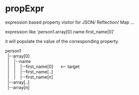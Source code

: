 propExpr
========

expression based property visitor for JSON/ Reflection/ Map ...

expression like 'person1.array[0].name.first_name[0]'

it will populate the value of the corresponding property.

person1<br/> 
&nbsp;&nbsp;|--array[0]<br/>
&nbsp;&nbsp;|&nbsp;&nbsp;&nbsp;&nbsp;|--name<br/>
&nbsp;&nbsp;|&nbsp;&nbsp;&nbsp;&nbsp;|&nbsp;&nbsp;&nbsp;&nbsp;|--first_name[0]&nbsp;&nbsp;&nbsp;&nbsp;&nbsp;&nbsp;<-- target<br/>
&nbsp;&nbsp;|&nbsp;&nbsp;&nbsp;&nbsp;|&nbsp;&nbsp;&nbsp;&nbsp;|--first_name[..]<br/>
&nbsp;&nbsp;|&nbsp;&nbsp;&nbsp;&nbsp;|&nbsp;&nbsp;&nbsp;&nbsp;|--first_name[n]<br/>
&nbsp;&nbsp;|--array[..]<br/>
&nbsp;&nbsp;|--array[n]<br/>
